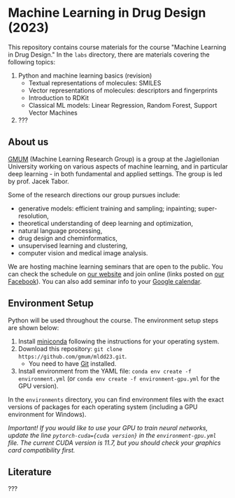 # Machine Learning in Drug Design (2023)

This repository contains course materials for the course "Machine Learning in Drug Design." In the `labs` directory, there are materials covering the following topics:

1. Python and machine learning basics (revision)
    - Textual representations of molecules: SMILES
    - Vector representations of molecules: descriptors and fingerprints
    - Introduction to RDKit
    - Classical ML models: Linear Regression, Random Forest, Support Vector Machines
2. ???

## About us

[GMUM](https://gmum.net/) (Machine Learning Research Group) is a group at the Jagiellonian University working on various aspects of machine learning, and in particular deep learning - in both fundamental and applied settings. The group is led by prof. Jacek Tabor.

Some of the research directions our group pursues include:
- generative models: efficient training and sampling; inpainting; super-resolution,
- theoretical understanding of deep learning and optimization,
- natural language processing,
- drug design and cheminformatics,
- unsupervised learning and clustering,
- computer vision and medical image analysis.

We are hosting machine learning seminars that are open to the public. You can check the schedule on [our website](https://gmum.net/seminars.html) and join online (links posted on [our Facebook](http://facebook.com/gmum.net)).
You can also add seminar info to your [Google calendar](https://calendar.google.com/calendar/u/0?cid=ZDJjcTFudnU0Y2UxNXNnODltdDc4Y3BtcTBAZ3JvdXAuY2FsZW5kYXIuZ29vZ2xlLmNvbQ).

## Environment Setup

Python will be used throughout the course. The environment setup steps are shown below:

1. Install [miniconda](https://docs.conda.io/en/latest/miniconda.html) following the instructions for your operating system.
2. Download this repository: `git clone https://github.com/gmum/mldd23.git`.
   - You need to have [Git](https://git-scm.com/) installed.
3. Install environment from the YAML file: `conda env create -f environment.yml` (or `conda env create -f environment-gpu.yml` for the GPU version).

In the `environments` directory, you can find environment files with the exact versions of packages for each operating system (including a GPU environment for Windows).

_Important! If you would like to use your GPU to train neural networks, update the line `pytorch-cuda={cuda version}` in the `environment-gpu.yml` file. The current CUDA version is 11.7, but you should check your graphics card compatibility first._

## Literature

???